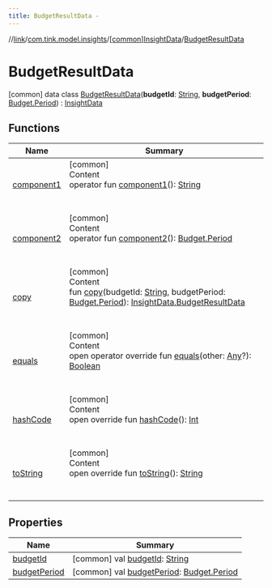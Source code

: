 ```yaml
---
title: BudgetResultData -
---
```

//[link](../../../index.md)/[com.tink.model.insights](../../index.md)/[[common]InsightData](../index.md)/[BudgetResultData](index.md)



# BudgetResultData  
 [common] data class [BudgetResultData](index.md)(**budgetId**: [String](https://kotlinlang.org/api/latest/jvm/stdlib/kotlin/-string/index.html), **budgetPeriod**: [Budget.Period](../../../com.tink.model.budget/[common]-budget/-period/index.md)) : [InsightData](../index.md)   


## Functions  
  
|  Name|  Summary| 
|---|---|
| <a name="com.tink.model.insights/InsightData.BudgetResultData/component1/#/PointingToDeclaration/"></a>[component1](component1.md)| <a name="com.tink.model.insights/InsightData.BudgetResultData/component1/#/PointingToDeclaration/"></a>[common]  <br>Content  <br>operator fun [component1](component1.md)(): [String](https://kotlinlang.org/api/latest/jvm/stdlib/kotlin/-string/index.html)  <br><br><br>
| <a name="com.tink.model.insights/InsightData.BudgetResultData/component2/#/PointingToDeclaration/"></a>[component2](component2.md)| <a name="com.tink.model.insights/InsightData.BudgetResultData/component2/#/PointingToDeclaration/"></a>[common]  <br>Content  <br>operator fun [component2](component2.md)(): [Budget.Period](../../../com.tink.model.budget/[common]-budget/-period/index.md)  <br><br><br>
| <a name="com.tink.model.insights/InsightData.BudgetResultData/copy/#kotlin.String#com.tink.model.budget.Budget.Period/PointingToDeclaration/"></a>[copy](copy.md)| <a name="com.tink.model.insights/InsightData.BudgetResultData/copy/#kotlin.String#com.tink.model.budget.Budget.Period/PointingToDeclaration/"></a>[common]  <br>Content  <br>fun [copy](copy.md)(budgetId: [String](https://kotlinlang.org/api/latest/jvm/stdlib/kotlin/-string/index.html), budgetPeriod: [Budget.Period](../../../com.tink.model.budget/[common]-budget/-period/index.md)): [InsightData.BudgetResultData](index.md)  <br><br><br>
| <a name="kotlin/Any/equals/#kotlin.Any?/PointingToDeclaration/"></a>[equals](../../../com.tink.service.user/[common]-user-profile-service-impl/index.md#%5Bkotlin%2FAny%2Fequals%2F%23kotlin.Any%3F%2FPointingToDeclaration%2F%5D%2FFunctions%2F1647702525)| <a name="kotlin/Any/equals/#kotlin.Any?/PointingToDeclaration/"></a>[common]  <br>Content  <br>open operator override fun [equals](../../../com.tink.service.user/[common]-user-profile-service-impl/index.md#%5Bkotlin%2FAny%2Fequals%2F%23kotlin.Any%3F%2FPointingToDeclaration%2F%5D%2FFunctions%2F1647702525)(other: [Any](https://kotlinlang.org/api/latest/jvm/stdlib/kotlin/-any/index.html)?): [Boolean](https://kotlinlang.org/api/latest/jvm/stdlib/kotlin/-boolean/index.html)  <br><br><br>
| <a name="kotlin/Any/hashCode/#/PointingToDeclaration/"></a>[hashCode](../../../com.tink.service.user/[common]-user-profile-service-impl/index.md#%5Bkotlin%2FAny%2FhashCode%2F%23%2FPointingToDeclaration%2F%5D%2FFunctions%2F1647702525)| <a name="kotlin/Any/hashCode/#/PointingToDeclaration/"></a>[common]  <br>Content  <br>open override fun [hashCode](../../../com.tink.service.user/[common]-user-profile-service-impl/index.md#%5Bkotlin%2FAny%2FhashCode%2F%23%2FPointingToDeclaration%2F%5D%2FFunctions%2F1647702525)(): [Int](https://kotlinlang.org/api/latest/jvm/stdlib/kotlin/-int/index.html)  <br><br><br>
| <a name="kotlin/Any/toString/#/PointingToDeclaration/"></a>[toString](../../../com.tink.service.user/[common]-user-profile-service-impl/index.md#%5Bkotlin%2FAny%2FtoString%2F%23%2FPointingToDeclaration%2F%5D%2FFunctions%2F1647702525)| <a name="kotlin/Any/toString/#/PointingToDeclaration/"></a>[common]  <br>Content  <br>open override fun [toString](../../../com.tink.service.user/[common]-user-profile-service-impl/index.md#%5Bkotlin%2FAny%2FtoString%2F%23%2FPointingToDeclaration%2F%5D%2FFunctions%2F1647702525)(): [String](https://kotlinlang.org/api/latest/jvm/stdlib/kotlin/-string/index.html)  <br><br><br>


## Properties  
  
|  Name|  Summary| 
|---|---|
| <a name="com.tink.model.insights/InsightData.BudgetResultData/budgetId/#/PointingToDeclaration/"></a>[budgetId](budget-id.md)| <a name="com.tink.model.insights/InsightData.BudgetResultData/budgetId/#/PointingToDeclaration/"></a> [common] val [budgetId](budget-id.md): [String](https://kotlinlang.org/api/latest/jvm/stdlib/kotlin/-string/index.html)   <br>
| <a name="com.tink.model.insights/InsightData.BudgetResultData/budgetPeriod/#/PointingToDeclaration/"></a>[budgetPeriod](budget-period.md)| <a name="com.tink.model.insights/InsightData.BudgetResultData/budgetPeriod/#/PointingToDeclaration/"></a> [common] val [budgetPeriod](budget-period.md): [Budget.Period](../../../com.tink.model.budget/[common]-budget/-period/index.md)   <br>

